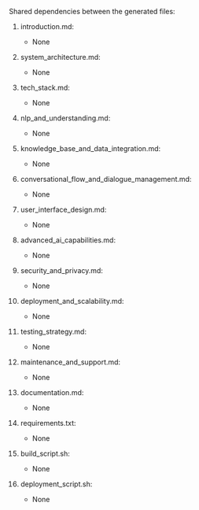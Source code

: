 Shared dependencies between the generated files:

1. introduction.md:
   - None

2. system_architecture.md:
   - None

3. tech_stack.md:
   - None

4. nlp_and_understanding.md:
   - None

5. knowledge_base_and_data_integration.md:
   - None

6. conversational_flow_and_dialogue_management.md:
   - None

7. user_interface_design.md:
   - None

8. advanced_ai_capabilities.md:
   - None

9. security_and_privacy.md:
   - None

10. deployment_and_scalability.md:
    - None

11. testing_strategy.md:
    - None

12. maintenance_and_support.md:
    - None

13. documentation.md:
    - None

14. requirements.txt:
    - None

15. build_script.sh:
    - None

16. deployment_script.sh:
    - None